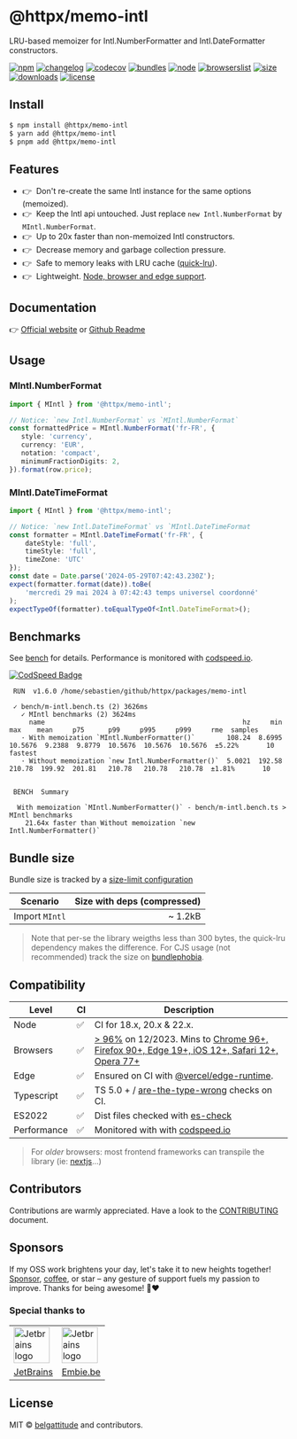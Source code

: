# @httpx/memo-intl

LRU-based memoizer for Intl.NumberFormatter and Intl.DateFormatter constructors.

[![npm](https://img.shields.io/npm/v/@httpx/memo-intl?style=for-the-badge&label=Npm&labelColor=444&color=informational)](https://www.npmjs.com/package/@httpx/memo-intl)
[![changelog](https://img.shields.io/static/v1?label=&message=changelog&logo=github&style=for-the-badge&labelColor=444&color=informational)](https://github.com/belgattitude/httpx/blob/main/packages/memo-intl/CHANGELOG.md)
[![codecov](https://img.shields.io/codecov/c/github/belgattitude/httpx?logo=codecov&label=Unit&flag=httpx-memo-intl-unit&style=for-the-badge&labelColor=444)](https://app.codecov.io/gh/belgattitude/httpx/tree/main/packages%2Fmemo-intl)
[![bundles](https://img.shields.io/static/v1?label=&message=cjs|esm@treeshake&logo=webpack&style=for-the-badge&labelColor=444&color=informational)](https://github.com/belgattitude/httpx/blob/main/packages/memo-intl/.size-limit.cjs)
[![node](https://img.shields.io/static/v1?label=Node&message=18%2b&logo=node.js&style=for-the-badge&labelColor=444&color=informational)](#compatibility)
[![browserslist](https://img.shields.io/static/v1?label=Browser&message=%3E96%25&logo=googlechrome&style=for-the-badge&labelColor=444&color=informational)](#compatibility)
[![size](https://img.shields.io/bundlephobia/minzip/@httpx/memo-intl@latest?label=Max&style=for-the-badge&labelColor=444&color=informational)](https://bundlephobia.com/package/@httpx/memo-intl@latest)
[![downloads](https://img.shields.io/npm/dm/@httpx/memo-intl?style=for-the-badge&labelColor=444)](https://www.npmjs.com/package/@httpx/memo-intl)
[![license](https://img.shields.io/npm/l/@httpx/memo-intl?style=for-the-badge&labelColor=444)](https://github.com/belgattitude/httpx/blob/main/LICENSE)

## Install

```bash
$ npm install @httpx/memo-intl
$ yarn add @httpx/memo-intl
$ pnpm add @httpx/memo-intl
```

## Features

- 👉&nbsp; Don't re-create the same Intl instance for the same options (memoized).
- 👉&nbsp; Keep the Intl api untouched. Just replace `new Intl.NumberFormat` by `MIntl.NumberFormat`.
- 👉&nbsp; Up to 20x faster than non-memoized Intl constructors.
- 👉&nbsp; Decrease memory and garbage collection pressure.
- 👉&nbsp; Safe to memory leaks with LRU cache ([quick-lru](https://github.com/sindresorhus/quick-lru)).
- 👉&nbsp; Lightweight. [Node, browser and edge support](#compatibility).

## Documentation

👉 [Official website](https://belgattitude.github.io/httpx/memo-intl) or [Github Readme](https://github.com/belgattitude/httpx/tree/main/packages/memo-intl#readme)

## Usage

### MIntl.NumberFormat

```typescript
import { MIntl } from '@httpx/memo-intl';

// Notice: `new Intl.NumberFormat` vs `MIntl.NumberFormat`
const formattedPrice = MIntl.NumberFormat('fr-FR', {
   style: 'currency',
   currency: 'EUR',
   notation: 'compact',
   minimumFractionDigits: 2,
}).format(row.price);
```

### MIntl.DateTimeFormat

```typescript
import { MIntl } from '@httpx/memo-intl';

// Notice: `new Intl.DateTimeFormat` vs `MIntl.DateTimeFormat
const formatter = MIntl.DateTimeFormat('fr-FR', {
    dateStyle: 'full',
    timeStyle: 'full',
    timeZone: 'UTC'
});
const date = Date.parse('2024-05-29T07:42:43.230Z');
expect(formatter.format(date)).toBe(
    'mercredi 29 mai 2024 à 07:42:43 temps universel coordonné'
);
expectTypeOf(formatter).toEqualTypeOf<Intl.DateTimeFormat>();
```

## Benchmarks

See [bench](./bench/m-intl.bench.ts) for details. Performance is monitored with [codspeed.io](https://codspeed.io/belgattitude/httpx).

[![CodSpeed Badge](https://img.shields.io/endpoint?url=https://codspeed.io/badge.json)](https://codspeed.io/belgattitude/httpx)

```
 RUN  v1.6.0 /home/sebastien/github/httpx/packages/memo-intl

 ✓ bench/m-intl.bench.ts (2) 3626ms
   ✓ MIntl benchmarks (2) 3624ms
     name                                                  hz     min      max    mean     p75      p99     p995     p999     rme  samples
   · With memoization `MIntl.NumberFormatter()`        108.24  8.6995  10.5676  9.2388  9.8779  10.5676  10.5676  10.5676  ±5.22%       10   fastest
   · Without memoization `new Intl.NumberFormatter()`  5.0021  192.58   210.78  199.92  201.81   210.78   210.78   210.78  ±1.81%       10


 BENCH  Summary

  With memoization `MIntl.NumberFormatter()` - bench/m-intl.bench.ts > MIntl benchmarks
    21.64x faster than Without memoization `new Intl.NumberFormatter()`
```

## Bundle size

Bundle size is tracked by a [size-limit configuration](https://github.com/belgattitude/httpx/blob/main/packages/memo-intl/.size-limit.cjs)

| Scenario                               | Size with deps (compressed) |
|----------------------------------------|----------------------------:|
| Import `MIntl`                         |                     ~ 1.2kB |

> Note that per-se the library weigths less than 300 bytes, the quick-lru dependency makes the difference.
> For CJS usage (not recommended) track the size on [bundlephobia](https://bundlephobia.com/package/@httpx/memo-intl@latest).

## Compatibility

| Level      | CI | Description                                                                                                                                                                                                                                                                                                                              |
|------------|----|------------------------------------------------------------------------------------------------------------------------------------------------------------------------------------------------------------------------------------------------------------------------------------------------------------------------------------------|  
| Node       | ✅  | CI for 18.x, 20.x & 22.x.                                                                                                                                                                                                                                                                                                                |
| Browsers   | ✅  | [> 96%](https://browserslist.dev/?q=ZGVmYXVsdHMsIGNocm9tZSA%2BPSA5NixmaXJlZm94ID49IDkwLGVkZ2UgPj0gMTksc2FmYXJpID49IDEyLGlvcyA%2BPSAxMixvcGVyYSA%2BPSA3Nw%3D%3D) on 12/2023. Mins to [Chrome 96+, Firefox 90+, Edge 19+, iOS 12+, Safari 12+, Opera 77+](https://github.com/belgattitude/httpx/blob/main/packages/memo-intl/.browserslistrc) |
| Edge       | ✅  | Ensured on CI with [@vercel/edge-runtime](https://github.com/vercel/edge-runtime).                                                                                                                                                                                                                                                       | 
| Typescript | ✅  | TS 5.0 + / [are-the-type-wrong](https://github.com/arethetypeswrong/arethetypeswrong.github.io) checks on CI.                                                                                                                                                                                                                            |
| ES2022     | ✅  | Dist files checked with [es-check](https://github.com/yowainwright/es-check)                                                                                                                                                                                                                                                             |
| Performance| ✅  | Monitored with with [codspeed.io](https://codspeed.io/belgattitude/httpx)                                                                                                                                                                                                                                                                |

> For _older_ browsers: most frontend frameworks can transpile the library (ie: [nextjs](https://nextjs.org/docs/app/api-reference/next-config-js/transpilePackages)...)

## Contributors

Contributions are warmly appreciated. Have a look to the [CONTRIBUTING](https://github.com/belgattitude/httpx/blob/main/CONTRIBUTING.md) document.

## Sponsors

If my OSS work brightens your day, let's take it to new heights together!
[Sponsor](<[sponsorship](https://github.com/sponsors/belgattitude)>), [coffee](<(https://ko-fi.com/belgattitude)>),
or star – any gesture of support fuels my passion to improve. Thanks for being awesome! 🙏❤️

### Special thanks to

<table>
  <tr>
    <td>
      <a href="https://www.jetbrains.com/?ref=belgattitude" target="_blank">
         <img width="65" src="https://asset.brandfetch.io/idarKiKkI-/id53SttZhi.jpeg" alt="Jetbrains logo" />
      </a>
    </td>
    <td>
      <a href="https://www.embie.be/?ref=belgattitude" target="_blank">
        <img width="65" src="https://avatars.githubusercontent.com/u/98402122?s=200&v=4" alt="Jetbrains logo" />    
      </a>
    </td>
  </tr>
  <tr>
    <td align="center">
      <a href="https://www.jetbrains.com/?ref=belgattitude" target="_blank">JetBrains</a>
    </td>
    <td align="center">
      <a href="https://www.embie.be/?ref=belgattitude" target="_blank">Embie.be</a>
    </td>
   </tr>
</table>

## License

MIT © [belgattitude](https://github.com/belgattitude) and contributors.
